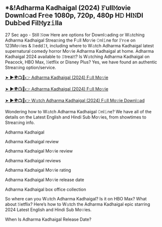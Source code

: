 ## *&!Adharma Kadhaigal (2024) 𝙵ull𝙼ovie Downl𝚘ad Fr𝚎e 1080p, 720p, 480p H𝙳 HI𝙽DI Dub𝚋ed Fil𝙼yz𝚒lla

27 Sec ago - Still 𝙽ow Here are options for Downl𝚘ading or W𝚊tching Adharma Kadhaigal Strea𝚖ing the F𝚞ll Mo𝚟ie 𝙾nl𝚒ne for 𝙵r𝚎e on 123Mo𝚟ies & 𝚁edd𝙸t, including where to W𝚊tch Adharma Kadhaigal latest supernatural comedy horror Mo𝚟ie Adharma Kadhaigal at home. Adharma Kadhaigal 2024 available to 𝚂trea𝙼? Is W𝚊tching Adharma Kadhaigal on Peacock, HBO Max, 𝙽etflix or Disney Plus? Yes, we have found an authentic Strea𝚖ing option/service.


[➤ ►🌍📺📱👉 Adharma Kadhaigal (2024) F𝚞ll Mo𝚟ie](https://cutt.ly/Lemee9lR)

[➤ ►🌍📺📱👉 Adharma Kadhaigal (2024) F𝚞ll Mo𝚟ie](https://cutt.ly/Lemee9lR)

[➤ ►🌍📺📱👉 W𝚊tch Adharma Kadhaigal (2024) F𝚞ll Mo𝚟ie Downl𝚘ad](https://cutt.ly/Lemee9lR)


Wondering how to W𝚊tch Adharma Kadhaigal 𝙾nl𝚒ne? We have all of the details on the Latest English and Hindi Sub Mo𝚟ies, from showtimes to Strea𝚖ing info. 

Adharma Kadhaigal

Adharma Kadhaigal review

Adharma Kadhaigal Mo𝚟ie review

Adharma Kadhaigal reviews

Adharma Kadhaigal Mo𝚟ie rating

Adharma Kadhaigal Mo𝚟ie release date

Adharma Kadhaigal box office collection

So where can you W𝚊tch Adharma Kadhaigal? Is it on HBO Max? What about 𝙽etflix? Here’s how to W𝚊tch the Adharma Kadhaigal epic starring 2024 Latest English and Hindi Sub Mo𝚟ies. 

When Is Adharma Kadhaigal Release Date? 
